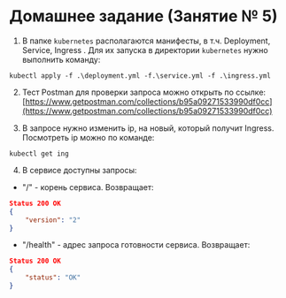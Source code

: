 # Домашнее задание (Занятие № 5)

1. В папке `kubernetes` располагаются манифесты, в т.ч. Deployment, Service, Ingress . 
Для их запуска в директории `kubernetes` нужно выполнить команду:
```shell
kubectl apply -f .\deployment.yml -f.\service.yml -f .\ingress.yml
```

2. Тест Postman для проверки запроса можно открыть по ссылке:
[https://www.getpostman.com/collections/b95a09271533990df0cc](https://www.getpostman.com/collections/b95a09271533990df0cc)

3. В запросе нужно изменить ip, на новый, который получит Ingress.
Посмотреть ip можно по команде:
```shell
kubectl get ing
```

4. В сервисе доступны запросы:
- "/" - корень сервиса. Возвращает:
```json
Status 200 OK
{
    "version": "2"
}
```
- "/health" - адрес запроса готовности сервиса. Возвращает:
```json
Status 200 OK
{
    "status": "OK"
}
```